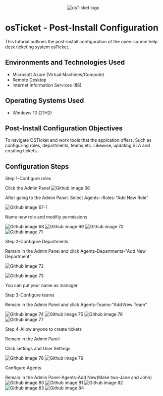 
<p align="center">
<img src="https://i.imgur.com/Clzj7Xs.png" alt="osTicket logo"/>
</p>

<h1>osTicket - Post-Install Configuration</h1>
This tutorial outlines the post-install configuration of the open-source help desk ticketing system osTicket.<br />



<h2>Environments and Technologies Used</h2>

- Microsoft Azure (Virtual Machines/Compute)
- Remote Desktop
- Internet Information Services (IIS)

<h2>Operating Systems Used </h2>

- Windows 10</b> (21H2)

<h2>Post-Install Configuration Objectives</h2>

To navigate OSTicket and work tools that the appication offers. Such as configuring roles, departments, teams,etc. Likewise, updating SLA and creating tickets. 


<h2>Configuration Steps</h2>

Step 1-Configure roles

Click the Admin Panel
![Github image 66](https://github.com/PatrickJohnsonX7/osTicket-Post-Installation-Configuration/assets/163357195/bab953a8-34fd-4ddf-8e64-ee5516a87622)

After going to the Admin Panel. Select Agents--Roles-"Add New Role"


![Github image 67-1](https://github.com/PatrickJohnsonX7/osTicket-Post-Installation-Configuration/assets/163357195/72c24954-f89a-4557-9f5d-1aa12a733552)

Name new role and modifiy permissions 

![Github image 68](https://github.com/PatrickJohnsonX7/osTicket-Post-Installation-Configuration/assets/163357195/9f0e8046-e1b8-4f7f-bed1-d70f266f7e1f)
![Github image 69](https://github.com/PatrickJohnsonX7/osTicket-Post-Installation-Configuration/assets/163357195/2a357426-3765-4a36-bd0e-f90543d7b87c)
![Github image 70](https://github.com/PatrickJohnsonX7/osTicket-Post-Installation-Configuration/assets/163357195/b9947695-b7e1-40bb-b826-6830a9ab2005)
![Github image 71](https://github.com/PatrickJohnsonX7/osTicket-Post-Installation-Configuration/assets/163357195/04ec1859-3694-461e-a323-90f5a9811dec)

Step 2-Configure Departments

Remain in the Admin Panel and click Agents-Departments-"Add New Department"

![Github image 72](https://github.com/PatrickJohnsonX7/osTicket-Post-Installation-Configuration/assets/163357195/06d1744a-72cc-470b-a322-30a1b6096562)

![Github image 73](https://github.com/PatrickJohnsonX7/osTicket-Post-Installation-Configuration/assets/163357195/04dd59ff-e195-45df-bfc4-a6d616c5ce8a)

You can put your name as manager 

Step 3-Configure teams

Remain in the Admin Panel and click Agents-Teams-"Add New Team"

![Github image 74](https://github.com/PatrickJohnsonX7/osTicket-Post-Installation-Configuration/assets/163357195/04798f98-9ea5-47d0-bfce-b17a54bd0a3a)
![Github image 75](https://github.com/PatrickJohnsonX7/osTicket-Post-Installation-Configuration/assets/163357195/73199775-944e-4a5a-8d04-2187477e998b)
![Github image 76](https://github.com/PatrickJohnsonX7/osTicket-Post-Installation-Configuration/assets/163357195/43f563aa-ae15-4c56-a611-cbd7049e8057)
![Github image 77](https://github.com/PatrickJohnsonX7/osTicket-Post-Installation-Configuration/assets/163357195/ad20ec66-916c-4079-9b22-60f147cd04fa)

Step 4-Allow anyone to create tickets

Remain in the Admin Panel 

Click settings and User Settings

![Github image 78](https://github.com/PatrickJohnsonX7/osTicket-Post-Installation-Configuration/assets/163357195/ac31733a-a4d4-497c-9acd-97c6757652f1)
![Github image 79](https://github.com/PatrickJohnsonX7/osTicket-Post-Installation-Configuration/assets/163357195/79cf9e81-0442-4ae3-b6df-f02fc9dd4324)

Configure Agents

Remain in the Admin Panel-Agents-Add New(Make two-Jane and John)
![Github image 80](https://github.com/PatrickJohnsonX7/osTicket-Post-Installation-Configuration/assets/163357195/af72108b-6623-4edb-a054-e596b9fab577)
![Github image 81](https://github.com/PatrickJohnsonX7/osTicket-Post-Installation-Configuration/assets/163357195/e08a124a-9d91-4da3-874c-47c2806c5256)
![Github image 82](https://github.com/PatrickJohnsonX7/osTicket-Post-Installation-Configuration/assets/163357195/b153ea25-ad24-44ff-b315-6ccfb0f9ea80)
![Github image 83](https://github.com/PatrickJohnsonX7/osTicket-Post-Installation-Configuration/assets/163357195/55e6bd61-8347-4ac0-850c-6d7462e93c45)
![Github image 84](https://github.com/PatrickJohnsonX7/osTicket-Post-Installation-Configuration/assets/163357195/b6056b85-0883-4f13-aeb5-f83902ab2445)


